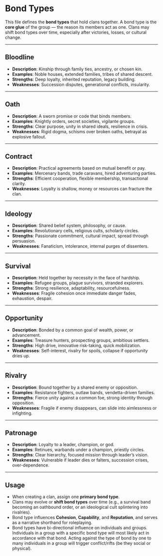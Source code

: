 # Bond Types

This file defines the **bond types** that hold clans together. A bond type is the **core glue** of the group — the reason its members act as one. Clans may shift bond types over time, especially after victories, losses, or cultural change.

---

## Bloodline
- **Description**: Kinship through family ties, ancestry, or chosen kin.  
- **Examples**: Noble houses, extended families, tribes of shared descent.  
- **Strengths**: Deep loyalty, inherited reputation, legacy building.  
- **Weaknesses**: Succession disputes, generational conflicts, insularity.  

---

## Oath
- **Description**: A sworn promise or code that binds members.  
- **Examples**: Knightly orders, secret societies, vigilante groups.  
- **Strengths**: Clear purpose, unity in shared ideals, resilience in crisis.  
- **Weaknesses**: Rigid dogma, schisms over broken oaths, betrayal as explosive fallout.  

---

## Contract
- **Description**: Practical agreements based on mutual benefit or pay.  
- **Examples**: Mercenary bands, trade caravans, hired adventuring parties.  
- **Strengths**: Efficient cooperation, flexible membership, transactional clarity.  
- **Weaknesses**: Loyalty is shallow, money or resources can fracture the clan.  

---

## Ideology
- **Description**: Shared belief system, philosophy, or cause.  
- **Examples**: Revolutionary cells, religious cults, scholarly circles.  
- **Strengths**: Passionate commitment, cultural impact, spread through persuasion.  
- **Weaknesses**: Fanaticism, intolerance, internal purges of dissenters.  

---

## Survival
- **Description**: Held together by necessity in the face of hardship.  
- **Examples**: Refugee groups, plague survivors, stranded explorers.  
- **Strengths**: Strong resilience, adaptability, resourcefulness.  
- **Weaknesses**: Fragile cohesion once immediate danger fades, exhaustion, despair.  

---

## Opportunity
- **Description**: Bonded by a common goal of wealth, power, or advancement.  
- **Examples**: Treasure hunters, prospecting groups, ambitious settlers.  
- **Strengths**: High drive, innovative risk-taking, quick mobilization.  
- **Weaknesses**: Self-interest, rivalry for spoils, collapse if opportunity dries up.  

---

## Rivalry
- **Description**: Bound together by a shared enemy or opposition.  
- **Examples**: Resistance fighters, outlaw bands, vendetta-driven families.  
- **Strengths**: Fierce unity against a common foe, strong identity through opposition.  
- **Weaknesses**: Fragile if enemy disappears, can slide into aimlessness or infighting.  

---

## Patronage
- **Description**: Loyalty to a leader, champion, or god.  
- **Examples**: Retinues, warbands under a champion, priestly circles.  
- **Strengths**: Clear hierarchy, focused mission through leader’s vision.  
- **Weaknesses**: Vulnerable if leader dies or falters, succession crises, over-dependence.  

---

## Usage
- When creating a clan, assign one **primary bond type**.  
- Clans may evolve or **shift bond types** over time (e.g., a survival band becoming an oathbound order, or an ideological cult splintering into rivalries).  
- Bond type influences **Cohesion**, **Capability**, and **Reputation**, and serves as a narrative shorthand for roleplaying.
- Bond types have bi-directional influence on individuals and groups. Individuals in a group with a specific bond type will most likely act in accordance with that bond. Acting against the type of bond by one to many individuals in a group will trigger conflict/rifts (be they social or physical).  
